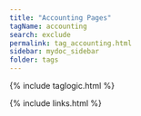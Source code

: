 ```yaml
---
title: "Accounting Pages"
tagName: accounting
search: exclude
permalink: tag_accounting.html
sidebar: mydoc_sidebar
folder: tags
---
```

{% include taglogic.html %}

{% include links.html %}

